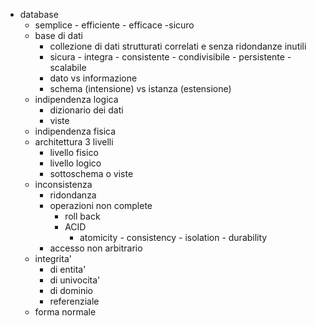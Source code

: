 - database
	- semplice - efficiente - efficace -sicuro
	- base di dati
		- collezione di dati strutturati correlati e senza ridondanze inutili
		- sicura - integra - consistente - condivisibile - persistente - scalabile
		- dato vs informazione
		- schema (intensione) vs istanza (estensione)
	- indipendenza logica
		- dizionario dei dati
		- viste
	- indipendenza fisica
	- architettura 3 livelli
		- livello fisico
		- livello logico
		- sottoschema o viste
	- inconsistenza
		- ridondanza
		- operazioni non complete
			- roll back
			- ACID
				- atomicity - consistency - isolation - durability
		- accesso non arbitrario
	- integrita'
		- di entita'
		- di univocita'
		- di dominio
		- referenziale
	- forma normale